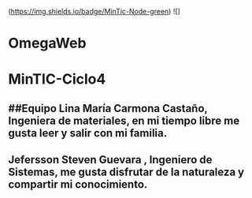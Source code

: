 (https://img.shields.io/badge/MinTic-Node-green) ![]
# OmegaWeb
MinTIC-Ciclo4
=============
##Equipo
Lina María Carmona Castaño, Ingeniera de materiales, en mi tiempo libre me gusta leer y salir con mi familia.
-------------
Jefersson Steven Guevara , Ingeniero de Sistemas, me gusta disfrutar de la naturaleza y compartir mi conocimiento.
-------------